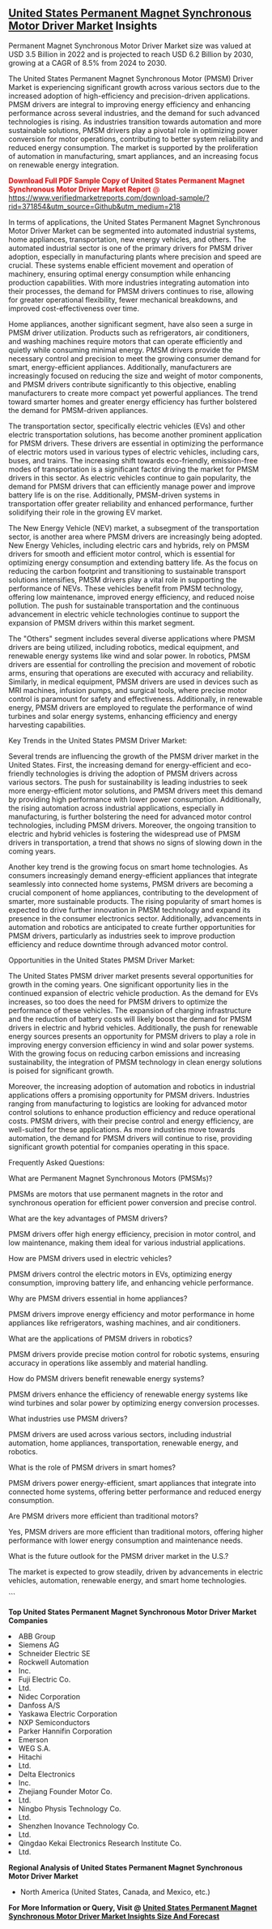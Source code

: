 <h2><a href="https://www.verifiedmarketreports.com/download-sample/?rid=371854&amp;utm_source=Github&amp;utm_medium=218" target="_blank">United States Permanent Magnet Synchronous Motor Driver Market</a> Insights</h2><p>Permanent Magnet Synchronous Motor Driver Market size was valued at USD 3.5 Billion in 2022 and is projected to reach USD 6.2 Billion by 2030, growing at a CAGR of 8.5% from 2024 to 2030.</p><p> <p>The United States Permanent Magnet Synchronous Motor (PMSM) Driver Market is experiencing significant growth across various sectors due to the increased adoption of high-efficiency and precision-driven applications. PMSM drivers are integral to improving energy efficiency and enhancing performance across several industries, and the demand for such advanced technologies is rising. As industries transition towards automation and more sustainable solutions, PMSM drivers play a pivotal role in optimizing power conversion for motor operations, contributing to better system reliability and reduced energy consumption. The market is supported by the proliferation of automation in manufacturing, smart appliances, and an increasing focus on renewable energy integration.</p> <p><p><span class=""><span style="color: #ff0000;"><strong>Download Full PDF Sample Copy of United States Permanent Magnet Synchronous Motor Driver Market Report</strong> @ </span><a href="https://www.verifiedmarketreports.com/download-sample/?rid=371854&amp;utm_source=Github&amp;utm_medium=218" target="_blank">https://www.verifiedmarketreports.com/download-sample/?rid=371854&amp;utm_source=Github&amp;utm_medium=218</a></span></p></p> <p>In terms of applications, the United States Permanent Magnet Synchronous Motor Driver Market can be segmented into automated industrial systems, home appliances, transportation, new energy vehicles, and others. The automated industrial sector is one of the primary drivers for PMSM driver adoption, especially in manufacturing plants where precision and speed are crucial. These systems enable efficient movement and operation of machinery, ensuring optimal energy consumption while enhancing production capabilities. With more industries integrating automation into their processes, the demand for PMSM drivers continues to rise, allowing for greater operational flexibility, fewer mechanical breakdowns, and improved cost-effectiveness over time.</p> <p>Home appliances, another significant segment, have also seen a surge in PMSM driver utilization. Products such as refrigerators, air conditioners, and washing machines require motors that can operate efficiently and quietly while consuming minimal energy. PMSM drivers provide the necessary control and precision to meet the growing consumer demand for smart, energy-efficient appliances. Additionally, manufacturers are increasingly focused on reducing the size and weight of motor components, and PMSM drivers contribute significantly to this objective, enabling manufacturers to create more compact yet powerful appliances. The trend toward smarter homes and greater energy efficiency has further bolstered the demand for PMSM-driven appliances.</p> <p>The transportation sector, specifically electric vehicles (EVs) and other electric transportation solutions, has become another prominent application for PMSM drivers. These drivers are essential in optimizing the performance of electric motors used in various types of electric vehicles, including cars, buses, and trains. The increasing shift towards eco-friendly, emission-free modes of transportation is a significant factor driving the market for PMSM drivers in this sector. As electric vehicles continue to gain popularity, the demand for PMSM drivers that can efficiently manage power and improve battery life is on the rise. Additionally, PMSM-driven systems in transportation offer greater reliability and enhanced performance, further solidifying their role in the growing EV market.</p> <p>The New Energy Vehicle (NEV) market, a subsegment of the transportation sector, is another area where PMSM drivers are increasingly being adopted. New Energy Vehicles, including electric cars and hybrids, rely on PMSM drivers for smooth and efficient motor control, which is essential for optimizing energy consumption and extending battery life. As the focus on reducing the carbon footprint and transitioning to sustainable transport solutions intensifies, PMSM drivers play a vital role in supporting the performance of NEVs. These vehicles benefit from PMSM technology, offering low maintenance, improved energy efficiency, and reduced noise pollution. The push for sustainable transportation and the continuous advancement in electric vehicle technologies continue to support the expansion of PMSM drivers within this market segment.</p> <p>The "Others" segment includes several diverse applications where PMSM drivers are being utilized, including robotics, medical equipment, and renewable energy systems like wind and solar power. In robotics, PMSM drivers are essential for controlling the precision and movement of robotic arms, ensuring that operations are executed with accuracy and reliability. Similarly, in medical equipment, PMSM drivers are used in devices such as MRI machines, infusion pumps, and surgical tools, where precise motor control is paramount for safety and effectiveness. Additionally, in renewable energy, PMSM drivers are employed to regulate the performance of wind turbines and solar energy systems, enhancing efficiency and energy harvesting capabilities.</p> <p>Key Trends in the United States PMSM Driver Market:</p> <p>Several trends are influencing the growth of the PMSM driver market in the United States. First, the increasing demand for energy-efficient and eco-friendly technologies is driving the adoption of PMSM drivers across various sectors. The push for sustainability is leading industries to seek more energy-efficient motor solutions, and PMSM drivers meet this demand by providing high performance with lower power consumption. Additionally, the rising automation across industrial applications, especially in manufacturing, is further bolstering the need for advanced motor control technologies, including PMSM drivers. Moreover, the ongoing transition to electric and hybrid vehicles is fostering the widespread use of PMSM drivers in transportation, a trend that shows no signs of slowing down in the coming years.</p> <p>Another key trend is the growing focus on smart home technologies. As consumers increasingly demand energy-efficient appliances that integrate seamlessly into connected home systems, PMSM drivers are becoming a crucial component of home appliances, contributing to the development of smarter, more sustainable products. The rising popularity of smart homes is expected to drive further innovation in PMSM technology and expand its presence in the consumer electronics sector. Additionally, advancements in automation and robotics are anticipated to create further opportunities for PMSM drivers, particularly as industries seek to improve production efficiency and reduce downtime through advanced motor control.</p> <p>Opportunities in the United States PMSM Driver Market:</p> <p>The United States PMSM driver market presents several opportunities for growth in the coming years. One significant opportunity lies in the continued expansion of electric vehicle production. As the demand for EVs increases, so too does the need for PMSM drivers to optimize the performance of these vehicles. The expansion of charging infrastructure and the reduction of battery costs will likely boost the demand for PMSM drivers in electric and hybrid vehicles. Additionally, the push for renewable energy sources presents an opportunity for PMSM drivers to play a role in improving energy conversion efficiency in wind and solar power systems. With the growing focus on reducing carbon emissions and increasing sustainability, the integration of PMSM technology in clean energy solutions is poised for significant growth.</p> <p>Moreover, the increasing adoption of automation and robotics in industrial applications offers a promising opportunity for PMSM drivers. Industries ranging from manufacturing to logistics are looking for advanced motor control solutions to enhance production efficiency and reduce operational costs. PMSM drivers, with their precise control and energy efficiency, are well-suited for these applications. As more industries move towards automation, the demand for PMSM drivers will continue to rise, providing significant growth potential for companies operating in this space.</p> <p>Frequently Asked Questions:</p> <p>What are Permanent Magnet Synchronous Motors (PMSMs)?</p> <p>PMSMs are motors that use permanent magnets in the rotor and synchronous operation for efficient power conversion and precise control.</p> <p>What are the key advantages of PMSM drivers?</p> <p>PMSM drivers offer high energy efficiency, precision in motor control, and low maintenance, making them ideal for various industrial applications.</p> <p>How are PMSM drivers used in electric vehicles?</p> <p>PMSM drivers control the electric motors in EVs, optimizing energy consumption, improving battery life, and enhancing vehicle performance.</p> <p>Why are PMSM drivers essential in home appliances?</p> <p>PMSM drivers improve energy efficiency and motor performance in home appliances like refrigerators, washing machines, and air conditioners.</p> <p>What are the applications of PMSM drivers in robotics?</p> <p>PMSM drivers provide precise motion control for robotic systems, ensuring accuracy in operations like assembly and material handling.</p> <p>How do PMSM drivers benefit renewable energy systems?</p> <p>PMSM drivers enhance the efficiency of renewable energy systems like wind turbines and solar power by optimizing energy conversion processes.</p> <p>What industries use PMSM drivers?</p> <p>PMSM drivers are used across various sectors, including industrial automation, home appliances, transportation, renewable energy, and robotics.</p> <p>What is the role of PMSM drivers in smart homes?</p> <p>PMSM drivers power energy-efficient, smart appliances that integrate into connected home systems, offering better performance and reduced energy consumption.</p> <p>Are PMSM drivers more efficient than traditional motors?</p> <p>Yes, PMSM drivers are more efficient than traditional motors, offering higher performance with lower energy consumption and maintenance needs.</p> <p>What is the future outlook for the PMSM driver market in the U.S.?</p> <p>The market is expected to grow steadily, driven by advancements in electric vehicles, automation, renewable energy, and smart home technologies.</p> ```</p><p><strong>Top United States Permanent Magnet Synchronous Motor Driver Market Companies</strong></p><div data-test-id=""><p><li>ABB Group</li><li> Siemens AG</li><li> Schneider Electric SE</li><li> Rockwell Automation</li><li> Inc.</li><li> Fuji Electric Co.</li><li> Ltd.</li><li> Nidec Corporation</li><li> Danfoss A/S</li><li> Yaskawa Electric Corporation</li><li> NXP Semiconductors</li><li> Parker Hannifin Corporation</li><li> Emerson</li><li> WEG S.A.</li><li> Hitachi</li><li> Ltd.</li><li> Delta Electronics</li><li> Inc.</li><li> Zhejiang Founder Motor Co.</li><li> Ltd.</li><li> Ningbo Physis Technology Co.</li><li> Ltd.</li><li> Shenzhen Inovance Technology Co.</li><li> Ltd.</li><li> Qingdao Kekai Electronics Research Institute Co.</li><li> Ltd.</li></p><div><strong>Regional Analysis of&nbsp;United States Permanent Magnet Synchronous Motor Driver Market</strong></div><ul><li dir="ltr"><p dir="ltr">North America&nbsp;(United States, Canada, and Mexico, etc.)</p></li></ul><p><strong>For More Information or Query, Visit @&nbsp;</strong><strong><a href="https://www.verifiedmarketreports.com/product/permanent-magnet-synchronous-motor-driver-market/?utm_source=Github&amp;utm_medium=218" target="_blank">United States Permanent Magnet Synchronous Motor Driver Market Insights Size And Forecast</a></strong></p></div>
